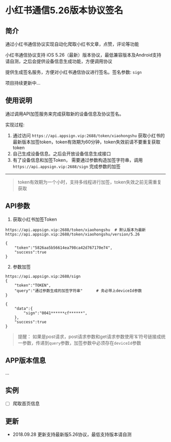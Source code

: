 # 小红书通信5.26版本协议签名

## 简介

通过小红书通信协议实现自动化爬取小红书文章，点赞，评论等功能

小红书通信协议支持 iOS 5.26（最新）版本协议，最低兼容版本及Android支持请自测，之后会提供设备信息生成功能，方便调用协议

提供生成签名服务，方便对小红书通信协议进行签名。签名参数: `sign`

项目持续更新中...

## 使用说明
通过调用API加签服务来完成获取新的设备信息及协议签名。

实现过程:
1. 通过访问 `https://api.appsign.vip:2688/token/xiaohongshu` 获取小红书的最新版本加签token，token有效期为60分钟，token失效前请不要重复获取token
2. 自己生成设备信息。之后会开放设备信息生成接口
3. 有了设备信息和加签Token， 需要通过参数构造加签字符串，调用 `https://api.appsign.vip:2688/sign` 完成参数的加签

---

> token有效期为一个小时，支持多线程进行加签，token失效之前无需重复获取

## API参数
1. 获取小红书加签Token
```
https://api.appsign.vip:2688/token/xiaohongshu  # 默认版本为最新
https://api.appsign.vip:2688/token/xiaohongshu/version/5.26
```
```
{
    "token":"5826aa5b56614ea798ca42d767170e74",
    "success":true
}
```

2. 参数加签
```
https://api.appsign.vip:2688/sign
{
    "token":"TOKEN",
    "query":"通过参数生成的加签字符串"      # 务必带上deviceId参数
}
```
```
{
    "data":{
        "sign":"0041******cf******",
    },
    "success":true
}
```

> 提醒： 如果是post请求，post请求参数和get请求参数使用'&'符号链接成统一参数，传递到`query`参数，加签参数中必须存在`deviceId`参数

## APP版本信息
...

## 实例
* [ ] 爬取首页信息

## 更新
* 2018.09.28 更新支持最新版5.26协议，最低支持版本请自测
